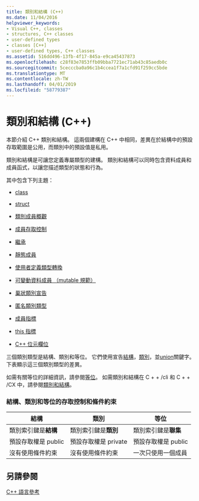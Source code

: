 ```yaml
---
title: 類別和結構 (C++)
ms.date: 11/04/2016
helpviewer_keywords:
- Visual C++, classes
- structures, C++ classes
- user-defined types
- classes [C++]
- user-defined types, C++ classes
ms.assetid: 516dd496-13fb-4f17-845a-e9ca45437873
ms.openlocfilehash: c28f83e7853ffb09bba7721ec71ab43c85aedb0c
ms.sourcegitcommit: 5cecccba0a96c1b4ccea1f7a1cfd91f259cc5bde
ms.translationtype: MT
ms.contentlocale: zh-TW
ms.lasthandoff: 04/01/2019
ms.locfileid: "58779387"
---
```

# <a name="classes-and-structs-c"></a>類別和結構 (C++)

本節介紹 C++ 類別和結構。 這兩個建構在 C++ 中相同，差異在於結構中的預設存取範圍是公用，而類別中的預設值是私用。

類別和結構是可讓您定義專屬類型的建構。 類別和結構可以同時包含資料成員和成員函式，以讓您描述類型的狀態和行為。

其中包含下列主題：

- [class](../cpp/class-cpp.md)

- [struct](../cpp/struct-cpp.md)

- [類別成員概觀](../cpp/class-member-overview.md)

- [成員存取控制](../cpp/member-access-control-cpp.md)

- [繼承](../cpp/inheritance-cpp.md)

- [靜態成員](../cpp/static-members-cpp.md)

- [使用者定義類型轉換](../cpp/user-defined-type-conversions-cpp.md)

- [可變動資料成員 （mutable 規範）](../cpp/mutable-data-members-cpp.md)

- [巢狀類別宣告](../cpp/nested-class-declarations.md)

- [匿名類別類型](../cpp/anonymous-class-types.md)

- [成員指標](../cpp/pointers-to-members.md)

- [this 指標](../cpp/this-pointer.md)

- [C++ 位元欄位](../cpp/cpp-bit-fields.md)

三個類別類型是結構、類別和等位。 它們使用宣告[結構](../cpp/struct-cpp.md)，[類別](../cpp/class-cpp.md)，並[union](../cpp/unions.md)關鍵字。 下表顯示這三個類別類型的差異。

如需有關等位的詳細資訊，請參閱[等位](../cpp/unions.md)。 如需類別和結構在 C + + /cli 和 C + + /CX 中，請參閱[類別和結構](../extensions/classes-and-structs-cpp-component-extensions.md)。

### <a name="access-control-and-constraints-of-structures-classes-and-unions"></a>結構、類別和等位的存取控制和條件約束

|結構|類別|等位|
|----------------|-------------|------------|
|類別索引鍵是**結構**|類別索引鍵是**類別**|類別索引鍵是**聯集**|
|預設存取權是 public|預設存取權是 private|預設存取權是 public|
|沒有使用條件約束|沒有使用條件約束|一次只使用一個成員|

## <a name="see-also"></a>另請參閱

[C++ 語言參考](../cpp/cpp-language-reference.md)